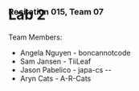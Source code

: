 <h3 style="margin: 0px 0px -60px 0px;">Recitation 015, Team 07</h3>

# Lab 2

Team Members: 
 - Angela Nguyen - boncannotcode
 - Sam Jansen - TiiLeaf
 - Jason Pabelico - japa-cs --
 - Aryn Cats - A-R-Cats
